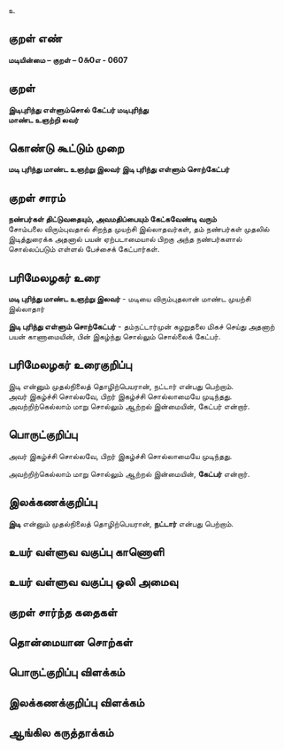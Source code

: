 உ

## குறள் எண் 

**மடியின்மை – குறள் – 0௬0எ - 0607**  

## குறள் 

**இடிபுரிந்து எள்ளும்சொல் கேட்பர் மடிபுரிந்து  
மாண்ட உஞற்றி லவர்**  

## கொண்டு கூட்டும் முறை

**மடி புரிந்து மாண்ட உஞற்று இலவர் இடி புரிந்து எள்ளும் சொற்கேட்பர்**

## குறள் சாரம் 

**நண்பர்கள் திட்டுவதையும், அவமதிப்பையும் கேட்கவேண்டி வரும்**  
சோம்பலை விரும்புவதால் சிறந்த முயற்சி இல்லாதவர்கள், தம் நண்பர்கள் முதலில் இடித்துரைக்க அதனால் பயன் ஏற்படாமையால் பிறகு அந்த நண்பர்களால் சொல்லப்படும் எள்ளல் பேச்சைக் கேட்பார்கள்.  

## பரிமேலழகர் உரை

**மடி புரிந்து மாண்ட உஞற்று இலவர்** - மடியை விரும்புதலான் மாண்ட முயற்சி இல்லாதார்   

**இடி புரிந்து எள்ளும் சொற்கேட்பர்** - தம்நட்டார்முன் கழறுதலை மிகச் செய்து அதனாற் பயன் காணாமையின், பின் இகழ்ந்து சொல்லும் சொல்லைக் கேட்பர்.   

## பரிமேலழகர் உரைகுறிப்பு   

இடி என்னும் முதல்நிலைத் தொழிற்பெயரான், நட்டார் என்பது பெற்றாம்.  
அவர் இகழ்ச்சி சொல்லவே, பிறர் இகழ்ச்சி சொல்லாமையே முடிந்தது.  
அவற்றிற்கெல்லாம் மாறு சொல்லும் ஆற்றல் இன்மையின், கேட்பர் என்றார்.  

## பொருட்குறிப்பு 

அவர் இகழ்ச்சி சொல்லவே, பிறர் இகழ்ச்சி சொல்லாமையே முடிந்தது.  

அவற்றிற்கெல்லாம் மாறு சொல்லும் ஆற்றல் இன்மையின், **கேட்பர்** என்றார். 

## இலக்கணக்குறிப்பு  

**இடி** என்னும் முதல்நிலைத் தொழிற்பெயரான், **நட்டார்** என்பது பெற்றாம்.    

## உயர் வள்ளுவ வகுப்பு காணொளி


## உயர் வள்ளுவ வகுப்பு ஒலி அமைவு 

 
## குறள் சார்ந்த கதைகள் 


## தொன்மையான சொற்கள்


## பொருட்குறிப்பு விளக்கம்


## இலக்கணக்குறிப்பு விளக்கம்


## ஆங்கில கருத்தாக்கம் 


